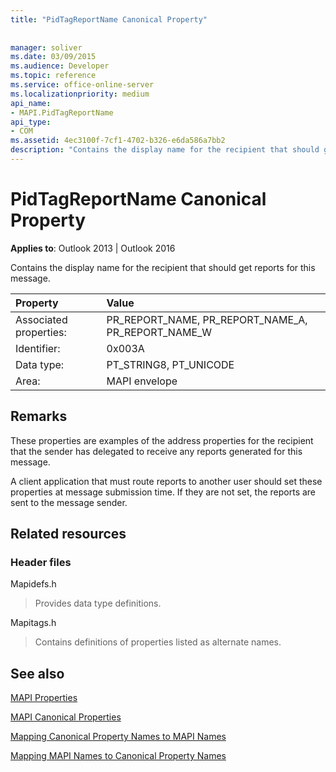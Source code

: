 ```yaml
---
title: "PidTagReportName Canonical Property"
 
 
manager: soliver
ms.date: 03/09/2015
ms.audience: Developer
ms.topic: reference
ms.service: office-online-server
ms.localizationpriority: medium
api_name:
- MAPI.PidTagReportName
api_type:
- COM
ms.assetid: 4ec3100f-7cf1-4702-b326-e6da586a7bb2
description: "Contains the display name for the recipient that should get reports for this message. A client application should set this property at submission time."
---
```


# PidTagReportName Canonical Property

  
  
**Applies to**: Outlook 2013 | Outlook 2016 
  
Contains the display name for the recipient that should get reports for this message.
  
|Property |Value |
|:-----|:-----|
|Associated properties:  <br/> |PR_REPORT_NAME, PR_REPORT_NAME_A, PR_REPORT_NAME_W  <br/> |
|Identifier:  <br/> |0x003A  <br/> |
|Data type:  <br/> |PT_STRING8, PT_UNICODE  <br/> |
|Area:  <br/> |MAPI envelope  <br/> |
   
## Remarks

These properties are examples of the address properties for the recipient that the sender has delegated to receive any reports generated for this message.
  
A client application that must route reports to another user should set these properties at message submission time. If they are not set, the reports are sent to the message sender.
  
## Related resources

### Header files

Mapidefs.h
  
> Provides data type definitions.
    
Mapitags.h
  
> Contains definitions of properties listed as alternate names.
    
## See also



[MAPI Properties](mapi-properties.md)
  
[MAPI Canonical Properties](mapi-canonical-properties.md)
  
[Mapping Canonical Property Names to MAPI Names](mapping-canonical-property-names-to-mapi-names.md)
  
[Mapping MAPI Names to Canonical Property Names](mapping-mapi-names-to-canonical-property-names.md)

